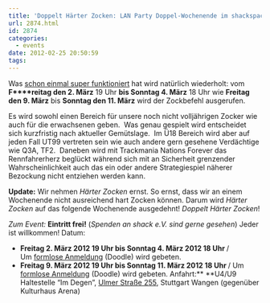 ```yaml
---
title: 'Doppelt Härter Zocken: LAN Party Doppel-Wochenende im shackspace'
url: 2874.html
id: 2874
categories:
  - events
date: 2012-02-25 20:50:59
tags:
---
```


Was [schon einmal super funktioniert](https://blog.shackspace.de/?p=2444) hat wird natürlich wiederholt: vom **F****reitag den 2\. März** 19 Uhr **bis Sonntag 4\. März** 18 Uhr wie **Freitag den 9\. März** bis **Sonntag den 11\. März** wird der Zockbefehl ausgerufen.

Es wird sowohl einen Bereich für unsere noch nicht volljährigen Zocker wie auch für die erwachsenen geben.  Was genau gespielt wird entscheidet sich kurzfristig nach aktueller Gemütslage.  Im Ü18 Bereich wird aber auf jeden Fall UT99 vertreten sein wie auch andere gern gesehene Verdächtige wie Q3A, TF2.  Daneben wird mit Trackmania Nations Forever das Rennfahrerherz beglückt während sich mit an Sicherheit grenzender Wahrscheinlichkeit auch das ein oder andere Strategiespiel näherer Bezockung nicht entziehen werden kann.

**Update:**
Wir nehmen _Härter Zocken_ ernst.
So ernst, dass wir an einem Wochenende nicht ausreichend hart Zocken können.
Darum wird _Härter Zocken_ auf das folgende Wochenende ausgedehnt! _Doppelt Härter Zocken_!

_Zum Event:_
**Eintritt frei!** (_Spenden an shack e.V. sind gerne gesehen_) Jeder ist willkommen!
Datum:

*   <span style="font-weight: bold;">Freitag 2\. März 2012 19 Uhr bis Sonntag 4\. März 2012 18 Uhr </span> / Um [formlose Anmeldung](http://www.doodle.com/rma6c4zs6cp6aahz) (Doodle) wird gebeten.
*   <span style="font-weight: bold;">Freitag 9\. März 2012 19 Uhr bis Sonntag 11\. März 2012 18 Uhr </span> / Um [formlose Anmeldung](http://www.doodle.com/34zv6yb7diry5b4q) (Doodle) wird gebeten.
Anfahrt:** **U4/U9 Haltestelle “Im Degen”, [Ulmer Straße 255](../?page_id=713), Stuttgart Wangen (gegenüber Kulturhaus Arena)